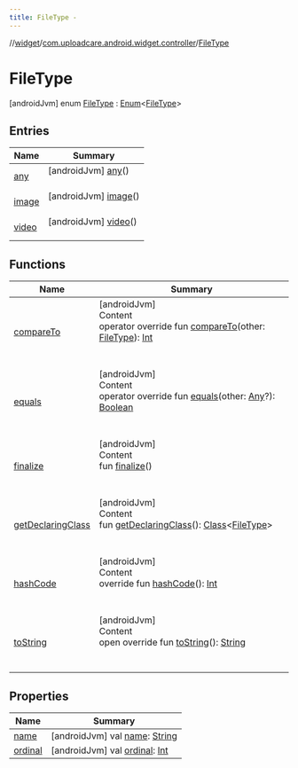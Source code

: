 ```yaml
---
title: FileType -
---
```

//[widget](../../index.md)/[com.uploadcare.android.widget.controller](../index.md)/[FileType](index.md)



# FileType  
 [androidJvm] enum [FileType](index.md) : [Enum](https://kotlinlang.org/api/latest/jvm/stdlib/kotlin/-enum/index.html)<[FileType](index.md)>    


## Entries  
  
|  Name|  Summary| 
|---|---|
| <a name="com.uploadcare.android.widget.controller/FileType.any///PointingToDeclaration/"></a>[any](any/index.md)| <a name="com.uploadcare.android.widget.controller/FileType.any///PointingToDeclaration/"></a> [androidJvm] [any](any/index.md)()  <br>   <br>
| <a name="com.uploadcare.android.widget.controller/FileType.image///PointingToDeclaration/"></a>[image](image/index.md)| <a name="com.uploadcare.android.widget.controller/FileType.image///PointingToDeclaration/"></a> [androidJvm] [image](image/index.md)()  <br>   <br>
| <a name="com.uploadcare.android.widget.controller/FileType.video///PointingToDeclaration/"></a>[video](video/index.md)| <a name="com.uploadcare.android.widget.controller/FileType.video///PointingToDeclaration/"></a> [androidJvm] [video](video/index.md)()  <br>   <br>


## Functions  
  
|  Name|  Summary| 
|---|---|
| <a name="kotlin/Enum/compareTo/#com.uploadcare.android.widget.controller.FileType/PointingToDeclaration/"></a>[compareTo](video/index.md#%5Bkotlin%2FEnum%2FcompareTo%2F%23com.uploadcare.android.widget.controller.FileType%2FPointingToDeclaration%2F%5D%2FFunctions%2F814613827)| <a name="kotlin/Enum/compareTo/#com.uploadcare.android.widget.controller.FileType/PointingToDeclaration/"></a>[androidJvm]  <br>Content  <br>operator override fun [compareTo](video/index.md#%5Bkotlin%2FEnum%2FcompareTo%2F%23com.uploadcare.android.widget.controller.FileType%2FPointingToDeclaration%2F%5D%2FFunctions%2F814613827)(other: [FileType](index.md)): [Int](https://kotlinlang.org/api/latest/jvm/stdlib/kotlin/-int/index.html)  <br><br><br>
| <a name="kotlin/Enum/equals/#kotlin.Any?/PointingToDeclaration/"></a>[equals](../../com.uploadcare.android.widget.viewmodels/-media-type/-v-i-d-e-o/index.md#%5Bkotlin%2FEnum%2Fequals%2F%23kotlin.Any%3F%2FPointingToDeclaration%2F%5D%2FFunctions%2F814613827)| <a name="kotlin/Enum/equals/#kotlin.Any?/PointingToDeclaration/"></a>[androidJvm]  <br>Content  <br>operator override fun [equals](../../com.uploadcare.android.widget.viewmodels/-media-type/-v-i-d-e-o/index.md#%5Bkotlin%2FEnum%2Fequals%2F%23kotlin.Any%3F%2FPointingToDeclaration%2F%5D%2FFunctions%2F814613827)(other: [Any](https://kotlinlang.org/api/latest/jvm/stdlib/kotlin/-any/index.html)?): [Boolean](https://kotlinlang.org/api/latest/jvm/stdlib/kotlin/-boolean/index.html)  <br><br><br>
| <a name="kotlin/Enum/finalize/#/PointingToDeclaration/"></a>[finalize](../../com.uploadcare.android.widget.viewmodels/-media-type/-v-i-d-e-o/index.md#%5Bkotlin%2FEnum%2Ffinalize%2F%23%2FPointingToDeclaration%2F%5D%2FFunctions%2F814613827)| <a name="kotlin/Enum/finalize/#/PointingToDeclaration/"></a>[androidJvm]  <br>Content  <br>fun [finalize](../../com.uploadcare.android.widget.viewmodels/-media-type/-v-i-d-e-o/index.md#%5Bkotlin%2FEnum%2Ffinalize%2F%23%2FPointingToDeclaration%2F%5D%2FFunctions%2F814613827)()  <br><br><br>
| <a name="kotlin/Enum/getDeclaringClass/#/PointingToDeclaration/"></a>[getDeclaringClass](../../com.uploadcare.android.widget.viewmodels/-media-type/-v-i-d-e-o/index.md#%5Bkotlin%2FEnum%2FgetDeclaringClass%2F%23%2FPointingToDeclaration%2F%5D%2FFunctions%2F814613827)| <a name="kotlin/Enum/getDeclaringClass/#/PointingToDeclaration/"></a>[androidJvm]  <br>Content  <br>fun [getDeclaringClass](../../com.uploadcare.android.widget.viewmodels/-media-type/-v-i-d-e-o/index.md#%5Bkotlin%2FEnum%2FgetDeclaringClass%2F%23%2FPointingToDeclaration%2F%5D%2FFunctions%2F814613827)(): [Class](https://developer.android.com/reference/kotlin/java/lang/Class.html)<[FileType](index.md)>  <br><br><br>
| <a name="kotlin/Enum/hashCode/#/PointingToDeclaration/"></a>[hashCode](../../com.uploadcare.android.widget.viewmodels/-media-type/-v-i-d-e-o/index.md#%5Bkotlin%2FEnum%2FhashCode%2F%23%2FPointingToDeclaration%2F%5D%2FFunctions%2F814613827)| <a name="kotlin/Enum/hashCode/#/PointingToDeclaration/"></a>[androidJvm]  <br>Content  <br>override fun [hashCode](../../com.uploadcare.android.widget.viewmodels/-media-type/-v-i-d-e-o/index.md#%5Bkotlin%2FEnum%2FhashCode%2F%23%2FPointingToDeclaration%2F%5D%2FFunctions%2F814613827)(): [Int](https://kotlinlang.org/api/latest/jvm/stdlib/kotlin/-int/index.html)  <br><br><br>
| <a name="kotlin/Enum/toString/#/PointingToDeclaration/"></a>[toString](../../com.uploadcare.android.widget.viewmodels/-media-type/-v-i-d-e-o/index.md#%5Bkotlin%2FEnum%2FtoString%2F%23%2FPointingToDeclaration%2F%5D%2FFunctions%2F814613827)| <a name="kotlin/Enum/toString/#/PointingToDeclaration/"></a>[androidJvm]  <br>Content  <br>open override fun [toString](../../com.uploadcare.android.widget.viewmodels/-media-type/-v-i-d-e-o/index.md#%5Bkotlin%2FEnum%2FtoString%2F%23%2FPointingToDeclaration%2F%5D%2FFunctions%2F814613827)(): [String](https://kotlinlang.org/api/latest/jvm/stdlib/kotlin/-string/index.html)  <br><br><br>


## Properties  
  
|  Name|  Summary| 
|---|---|
| <a name="com.uploadcare.android.widget.controller/FileType/name/#/PointingToDeclaration/"></a>[name](name.md)| <a name="com.uploadcare.android.widget.controller/FileType/name/#/PointingToDeclaration/"></a> [androidJvm] val [name](name.md): [String](https://kotlinlang.org/api/latest/jvm/stdlib/kotlin/-string/index.html)   <br>
| <a name="com.uploadcare.android.widget.controller/FileType/ordinal/#/PointingToDeclaration/"></a>[ordinal](ordinal.md)| <a name="com.uploadcare.android.widget.controller/FileType/ordinal/#/PointingToDeclaration/"></a> [androidJvm] val [ordinal](ordinal.md): [Int](https://kotlinlang.org/api/latest/jvm/stdlib/kotlin/-int/index.html)   <br>

